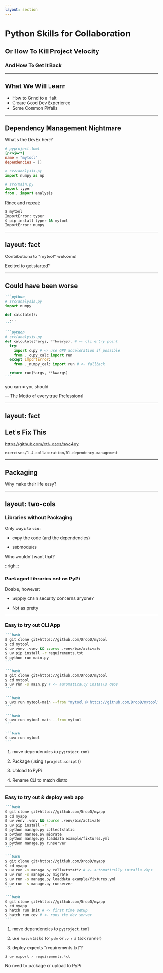 ```yaml
---
layout: section
---
```


# Python Skills for Collaboration

<v-click>

## Or How To Kill Project Velocity
</v-click>

<v-click>

### And How To Get It Back
</v-click>

---

## What We Will Learn

- How to Grind to a Halt
- Create Good Dev Experience
- Some Common Pitfalls

---

## Dependency Management Nightmare

What's the DevEx here?

```toml
# pyproject.toml
[project]
name = "mytool"
dependencies = []
```
```python
# src/analysis.py
import numpy as np
```

```python
# src/main.py
import typer
from . import analysis
```

<v-click>

Rince and repeat:
```bash
$ mytool
ImportError: typer
$ pip install typer && mytool
ImportError: numpy
```
</v-click>

---
layout: fact
---

Contributions to "mytool" welcome!

<v-click>

Excited to get started?
</v-click>

---

## Could have been worse

````md magic-move
```python
# src/analysis.py
import numpy

def calclate():
  ...
```

```python
# src/analysis.py
def calculate(*args, **kwargs): # <- cli entry point
  try:
    import cupy # <- use GPU acceleration if possible
    from ._cupy_calc import run
  except ImportError:
    from ._numpy_calc import run # <- fallback

  return run(*args, **kwargs)
```
````

<v-click at="2">you can</v-click><v-click at="3"> &ne; you should</v-click>
<v-click at="4">

-- The Motto of every true Professional
</v-click>

---
layout: fact
---

## Let's Fix This

<a href="https://github.com/eth-cscs/swe4py">https://github.com/eth-cscs/swe4py</a>

`exercises/1-4-collaboration/01-dependency-management`

---

## Packaging

Why make their life easy?

---
layout: two-cols
---

### Libraries without Packaging

<v-click>
Only ways to use:
</v-click>
<v-click>

- copy the code (and the dependencies)
</v-click>
<v-click>

- submodules
</v-click>
<v-click>

Who wouldn't want that?
</v-click>

::right::
### Packaged Libraries not on PyPi
<v-click>

Doable, however:
</v-click>
<v-click>

- Supply chain security concerns anyone?
</v-click>
<v-click>

- Not as pretty
</v-click>

---

### Easy to try out CLI App

````md magic-move
```bash
$ git clone git+https://github.com/DropD/mytool
$ cd mytool
$ uv venv .venv && source .venv/bin/activate
$ uv pip install -r requirements.txt
$ python run main.py
```

```bash
$ git clone git+https://github.com/DropD/mytool
$ cd mytool
$ uv run -s main.py # <- automatically installs deps
```

```bash
$ uvx run mytool-main --from "mytool @ https://github.com/DropD/mytool"
```

```bash
$ uvx run mytool-main --from mytool
```

```bash
$ uvx run mytool
```
````

<v-click at="1">

1. move dependencies to `pyproject.toml`
</v-click>
<v-click at="2">

2. Package (using `[project.script]`)
</v-click>
<v-click at="3">

3. Upload to PyPi
</v-click>
<v-click at="4">

4. Rename CLI to match distro
</v-click>

---

### Easy to try out & deploy web app

````md magic-move
```bash
$ git clone git+https://github.com/DropD/myapp
$ cd myapp
$ uv venv .venv && source .venv/bin/activate
$ uv pip install -r 
$ python manage.py collectstatic
$ python manage.py migrate
$ python manage.py loaddata example/fixtures.yml
$ python manage.py runserver
```

```bash
$ git clone git+https://github.com/DropD/myapp
$ cd myapp
$ uv run -s manage.py collectstatic # <- automatically installs deps
$ uv run -s manage.py migrate
$ uv run -s manage.py loaddata example/fixtures.yml
$ uv run -s manage.py runserver
```

```bash
$ git clone git+https://github.com/DropD/myapp
$ cd myapp
$ hatch run init # <- first time setup
$ hatch run dev # <- runs the dev server
```
````
<v-click at="1">

1. move dependencies to `pyproject.toml`
</v-click>
<v-click at="2">

2. use `hatch` tasks (or `pdm` or `uv` + a task runner)
</v-click>
<v-click at="3">

3. deploy expects "requirements.txt"?

`$ uv export > requirements.txt`
</v-click>
<v-click at="4">

No need to package or upload to PyPi
</v-click>
